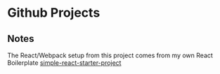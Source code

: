 # Github Projects

## Notes
The React/Webpack setup from this project comes from my own React Boilerplate [simple-react-starter-project](https://github.com/carlosrberto/simple-react-starter-project)
